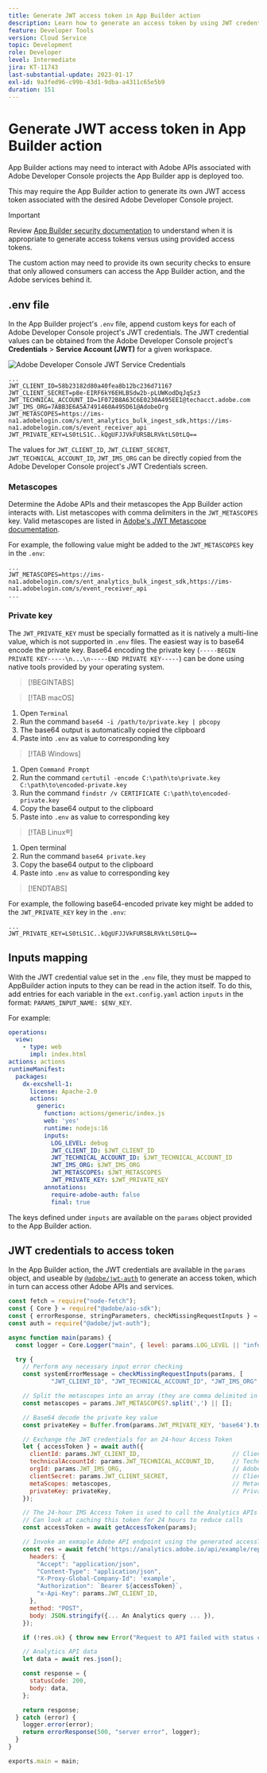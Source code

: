 ```yaml
---
title: Generate JWT access token in App Builder action
description: Learn how to generate an access token by using JWT credentials for use in an App Builder action.
feature: Developer Tools
version: Cloud Service
topic: Development
role: Developer
level: Intermediate
jira: KT-11743
last-substantial-update: 2023-01-17
exl-id: 9a3fed96-c99b-43d1-9dba-a4311c65e5b9
duration: 151
---
```

# Generate JWT access token in App Builder action

App Builder actions may need to interact with Adobe APIs associated with Adobe Developer Console projects the App Builder app is deployed too.

This may require the App Builder action to generate its own JWT access token associated with the desired Adobe Developer Console project.

>[!IMPORTANT]
>
> Review [App Builder security documentation](https://developer.adobe.com/app-builder/docs/guides/security/) to understand when it is appropriate to generate access tokens versus using provided access tokens. 
>
> The custom action may need to provide its own security checks to ensure that only allowed consumers can access the App Builder action, and the Adobe services behind it.


## .env file

In the App Builder project's `.env` file, append custom keys for each of Adobe Developer Console project's JWT credentials. The JWT credential values can be obtained from the Adobe Developer Console project's __Credentials__ > __Service Account (JWT)__ for a given workspace.

![Adobe Developer Console JWT Service Credentials](./assets/jwt-auth/jwt-credentials.png)

```
...
JWT_CLIENT_ID=58b23182d80a40fea8b12bc236d71167
JWT_CLIENT_SECRET=p8e-EIRF6kY6EHLBSdw2b-pLUWKodDqJqSz3
JWT_TECHNICAL_ACCOUNT_ID=1F072B8A63C6E0230A495EE1@techacct.adobe.com
JWT_IMS_ORG=7ABB3E6A5A7491460A495D61@AdobeOrg
JWT_METASCOPES=https://ims-na1.adobelogin.com/s/ent_analytics_bulk_ingest_sdk,https://ims-na1.adobelogin.com/s/event_receiver_api
JWT_PRIVATE_KEY=LS0tLS1C..kQgUFJJVkFURSBLRVktLS0tLQ==
```

The values for `JWT_CLIENT_ID`, `JWT_CLIENT_SECRET`, `JWT_TECHNICAL_ACCOUNT_ID`, `JWT_IMS_ORG` can be directly copied from the Adobe Developer Console project's JWT Credentials screen.

### Metascopes

Determine the Adobe APIs and their metascopes the App Builder action interacts with. List metascopes with comma delimiters in the `JWT_METASCOPES` key. Valid metascopes are listed in [Adobe's JWT Metascope documentation](https://developer.adobe.com/developer-console/docs/guides/authentication/JWT/Scopes/).


For example, the following value might be added to the `JWT_METASCOPES` key in the `.env`:

```
...
JWT_METASCOPES=https://ims-na1.adobelogin.com/s/ent_analytics_bulk_ingest_sdk,https://ims-na1.adobelogin.com/s/event_receiver_api
...
```

### Private key

The `JWT_PRIVATE_KEY` must be specially formatted as it is natively a multi-line value, which is not supported in `.env` files. The easiest way is to base64 encode the private key. Base64 encoding the private key (`-----BEGIN PRIVATE KEY-----\n...\n-----END PRIVATE KEY-----`) can be done using native tools provided by your operating system.

>[!BEGINTABS]

>[!TAB macOS]

1. Open `Terminal`
1. Run the command `base64 -i /path/to/private.key | pbcopy`
1. The base64 output is automatically copied the clipboard
1. Paste into `.env` as value to corresponding key

>[!TAB Windows]

1. Open `Command Prompt`
1. Run the command `certutil -encode C:\path\to\private.key C:\path\to\encoded-private.key`
1. Run the command `findstr /v CERTIFICATE C:\path\to\encoded-private.key`
1. Copy the base64 output to the clipboard
1. Paste into `.env` as value to corresponding key

>[!TAB Linux&reg;]

1. Open terminal
1. Run the command `base64 private.key`
1. Copy the base64 output to the clipboard
1. Paste into `.env` as value to corresponding key

>[!ENDTABS]

For example, the following base64-encoded private key might be added to the `JWT_PRIVATE_KEY` key in the `.env`:

```
...
JWT_PRIVATE_KEY=LS0tLS1C..kQgUFJJVkFURSBLRVktLS0tLQ==
```

## Inputs mapping

With the JWT credential value set in the `.env` file, they must be mapped to AppBuilder action inputs to they can be read in the action itself. To do this, add entries for each variable in the `ext.config.yaml` action `inputs` in the format: `PARAMS_INPUT_NAME: $ENV_KEY`.

For example:

```yaml
operations:
  view:
    - type: web
      impl: index.html
actions: actions
runtimeManifest:
  packages:
    dx-excshell-1:
      license: Apache-2.0
      actions:
        generic:
          function: actions/generic/index.js
          web: 'yes'
          runtime: nodejs:16
          inputs:
            LOG_LEVEL: debug
            JWT_CLIENT_ID: $JWT_CLIENT_ID
            JWT_TECHNICAL_ACCOUNT_ID: $JWT_TECHNICAL_ACCOUNT_ID
            JWT_IMS_ORG: $JWT_IMS_ORG
            JWT_METASCOPES: $JWT_METASCOPES
            JWT_PRIVATE_KEY: $JWT_PRIVATE_KEY
          annotations:
            require-adobe-auth: false
            final: true

```

The keys defined under `inputs` are available on the `params` object provided to the App Builder action.


## JWT credentials to access token

In the App Builder action, the JWT credentials are available in the `params` object, and useable by [`@adobe/jwt-auth`](https://www.npmjs.com/package/@adobe/jwt-auth) to generate an access token, which in turn can access other Adobe APIs and services.

```javascript
const fetch = require("node-fetch");
const { Core } = require("@adobe/aio-sdk");
const { errorResponse, stringParameters, checkMissingRequestInputs } = require("../utils");
const auth = require("@adobe/jwt-auth");

async function main(params) {
  const logger = Core.Logger("main", { level: params.LOG_LEVEL || "info" });

  try {
    // Perform any necessary input error checking
    const systemErrorMessage = checkMissingRequestInputs(params, [
            "JWT_CLIENT_ID", "JWT_TECHNICAL_ACCOUNT_ID", "JWT_IMS_ORG", "JWT_CLIENT_SECRET", "JWT_METASCOPES", "JWT_PRIVATE_KEY"], []);

    // Split the metascopes into an array (they are comma delimited in the .env file)
    const metascopes = params.JWT_METASCOPES?.split(',') || [];

    // Base64 decode the private key value
    const privateKey = Buffer.from(params.JWT_PRIVATE_KEY, 'base64').toString('utf-8');

    // Exchange the JWT credentials for an 24-hour Access Token
    let { accessToken } = await auth({
      clientId: params.JWT_CLIENT_ID,                          // Client Id
      technicalAccountId: params.JWT_TECHNICAL_ACCOUNT_ID,     // Technical Account Id
      orgId: params.JWT_IMS_ORG,                               // Adobe IMS Org Id
      clientSecret: params.JWT_CLIENT_SECRET,                  // Client Secret
      metaScopes: metascopes,                                  // Metadcopes defining level of access the access token should provide
      privateKey: privateKey,                                  // Private Key to sign the JWT
    });

    // The 24-hour IMS Access Token is used to call the Analytics APIs
    // Can look at caching this token for 24 hours to reduce calls
    const accessToken = await getAccessToken(params);

    // Invoke an exmaple Adobe API endpoint using the generated accessToken
    const res = await fetch('https://analytics.adobe.io/api/example/reports', {
      headers: {
        "Accept": "application/json",
        "Content-Type": "application/json",
        "X-Proxy-Global-Company-Id": 'example',
        "Authorization": `Bearer ${accessToken}`,
        "x-Api-Key": params.JWT_CLIENT_ID,
      },
      method: "POST",
      body: JSON.stringify({... An Analytics query ... }),
    });

    if (!res.ok) { throw new Error("Request to API failed with status code " + res.status);}

    // Analytics API data
    let data = await res.json();

    const response = {
      statusCode: 200,
      body: data,
    };

    return response;
  } catch (error) {
    logger.error(error);
    return errorResponse(500, "server error", logger);
  }
}

exports.main = main;
```
